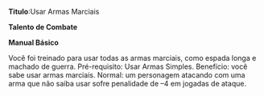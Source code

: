 **Titulo**:Usar Armas Marciais

**Talento de Combate**

**Manual Básico**

 Você foi treinado para usar todas as armas marciais, como espada longa e machado de guerra. Pré-requisito: Usar Armas Simples. Benefício: você sabe usar armas marciais. Normal: um personagem atacando com uma arma que não saiba usar sofre penalidade de –4 em jogadas de ataque.